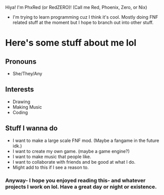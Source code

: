 Hiya! I'm PhxRed (or RedZERO)! (Call me Red, Phoenix, Zero, or Nix)
- I'm trying to learn programming cuz I think it's cool. Mostly doing FNF related stuff at the moment but I hope to branch out into other stuff.
# Here's some stuff about me lol
## Pronouns
- She/They/Any
## Interests
- Drawing
- Making Music
- Coding
## Stuff I wanna do
- I want to make a large scale FNF mod. (Maybe a fangame in the future idk.)
- I want to create my own game. (maybe a game engine?)
- I want to make music that people like.
- I want to collaborate with friends and be good at what I do.
- Might add to this if I see a reason to.
### Anyway- I hope you enjoyed reading this- and whatever projects I work on lol. Have a great day or night or existence.
